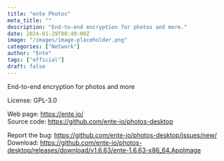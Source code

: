 ```yaml
---
title: "ente Photos"
meta_title: ""
description: "End-to-end encryption for photos and more."
date: 2024-01-29T08:49:00Z
image: "/images/image-placeholder.png"
categories: ["Network"]
author: "Ente"
tags: ["official"]
draft: false
---
```


End-to-end encryption for photos and more

License: GPL-3.0

Web page: https://ente.io/  
Source code: https://github.com/ente-io/photos-desktop

Report the bug: https://github.com/ente-io/photos-desktop/issues/new/   
Download: https://github.com/ente-io/photos-desktop/releases/download/v1.6.63/ente-1.6.63-x86_64.AppImage
